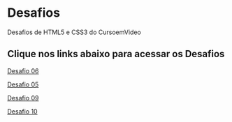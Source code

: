 # Desafios
 Desafios de HTML5  e CSS3 do CursoemVideo


<h2>Clique nos links abaixo para acessar os Desafios</h2>

<p><a href="https://eliasmoreiradev.github.io/Desafios/d006/d006"  target="_blank">Desafio 06</a></p>
<p><a href="https://eliasmoreiradev.github.io/Desafios/d005/d005" target="_blank">Desafio 05</a></p>
<p><a href="https://eliasmoreiradev.github.io/Desafios/d009/index.html" target="_blank">Desafio 09</a></p>
<p><a href="https://eliasmoreiradev.github.io/Desafios/d010/correcao/correcao.html" target="_blank">Desafio 10</a></p>